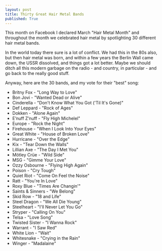 ```yaml
---
layout: post
title: Thirty Great Hair Metal Bands
published: True
---
```

This month on Facebook I declared March "Hair Metal Month" and throughout the month we celebrated hair metal by spotlighting 30 different hair metal bands.

In the world today there sure is a lot of conflict.  We had this in the 80s also, but then hair metal was born, and within a few years the Berlin Wall came down, the USSR dissolved, and things got a lot better.  Maybe we should ditch all this modern garbage on the radio - and country, in particular - and go back to the really good stuff.

Anyway, here are the 30 bands, and my vote for their "best" song:
- Britny Fox - "Long Way to Love"
- Bon Jovi - "Wanted Dead or Alive"
- Cinderella - "Don't Know What You Got ('Til It's Gone)"
- Def Leppard - "Rock of Ages"
- Dokken - "Alone Again"
- E’nuff Z’nuff - "Fly High Michelel"
- Europe - "Rock the Night"
- Firehouse - "When I Look Into Your Eyes"
- Great White - "House of Broken Love"
- Hurricane - "Over the Edge"
- Kix - "Tear Down the Walls"
- Lillian Axe - "The Day I Met You"
- Mötley Crüe - "Wild Side"
- MSG - "Gimme Your Love"
- Ozzy Osbourne - "Flying High Again"
- Poison - "Cry Tough"
- Quiet Riot - "Come On Feel the Noise"
- Ratt - "You're In Love"
- Roxy Blue - "Times Are Changin'"
- Saints & Sinners - "We Belong"
- Skid Row - "18 and Life"
- Steel Dragon - "We All Die Young"
- Steelheart - "I'll Never Let You Go"
- Stryper - "Calling On You"
- Telsa - "Love Song"
- Twisted Sister - "I Wanna Rock"
- Warrant - "I Saw Red"
- White Lion - "Wait"
- Whitesnake - "Crying in the Rain"
- Winger - "Madalaine"
